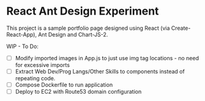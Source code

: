 # React Ant Design Experiment

This project is a sample portfolio page designed using React (via Create-React-App), Ant Design and Chart-JS-2.

WIP - To Do:
- [ ] Modify imported images in App.js to just use img tag locations - no need for excessive imports
- [ ] Extract Web Dev/Prog Langs/Other Skills to components instead of repeating code.
- [ ] Compose Dockerfile to run application
- [ ] Deploy to EC2 with Route53 domain configuration
